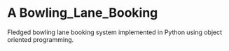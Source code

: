 # A Bowling_Lane_Booking
Fledged bowling lane booking system implemented in Python using object oriented programming.

